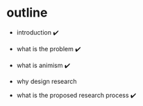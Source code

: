 # outline

- introduction ✔️

- what is the problem ✔️
- what is animism ✔️

- why design research

- what is the proposed research process ✔️